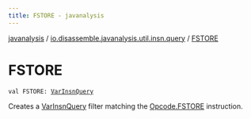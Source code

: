 ```yaml
---
title: FSTORE - javanalysis
---
```


[javanalysis](../index.html) / [io.disassemble.javanalysis.util.insn.query](index.html) / [FSTORE](./-f-s-t-o-r-e.html)

# FSTORE

`val FSTORE: `[`VarInsnQuery`](-var-insn-query/index.html)

Creates a [VarInsnQuery](-var-insn-query/index.html) filter matching the [Opcode.FSTORE](#) instruction.

